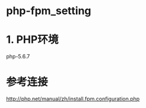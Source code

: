 # php-fpm_setting

# 1. PHP环境

php-5.6.7

# 参考连接

<http://php.net/manual/zh/install.fpm.configuration.php>